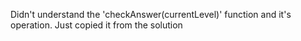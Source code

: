 Didn't understand the 'checkAnswer(currentLevel)' function and it's operation. Just copied it from the solution
